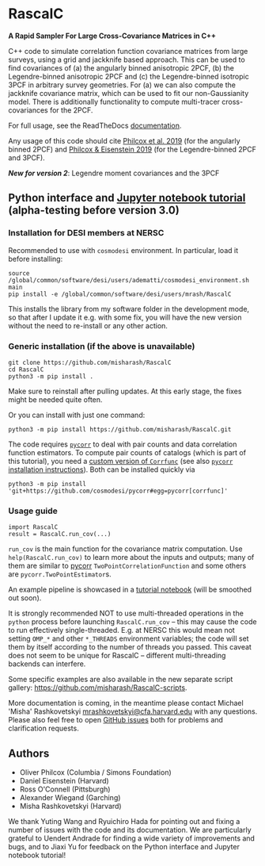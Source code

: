 # RascalC
**A Rapid Sampler For Large Cross-Covariance Matrices in C++**

C++ code to simulate correlation function covariance matrices from large surveys, using a grid and jackknife based approach. This can be used to find covariances of (a) the angularly binned anisotropic 2PCF, (b) the Legendre-binned anisotropic 2PCF and (c) the Legendre-binned isotropic 3PCF in arbitrary survey geometries. For (a) we can also compute the jackknife covariance matrix, which can be used to fit our non-Gaussianity model. There is additionally functionality to compute multi-tracer cross-covariances for the 2PCF.

For full usage, see the ReadTheDocs [documentation](https://rascalc.readthedocs.io/en/latest).

Any usage of this code should cite [Philcox et al. 2019](https://arxiv.org/abs/1904.11070) (for the angularly binned 2PCF) and [Philcox & Eisenstein 2019](https://arxiv.org/abs/1910.04764) (for the Legendre-binned 2PCF and 3PCF).

***New for version 2***: Legendre moment covariances and the 3PCF

## Python interface and [Jupyter notebook tutorial](https://github.com/misharash/RascalC/blob/master/tutorial.ipynb) (alpha-testing before version 3.0)

### Installation for DESI members at NERSC

Recommended to use with `cosmodesi` environment.
In particular, load it before installing:
```
source /global/common/software/desi/users/adematti/cosmodesi_environment.sh main
pip install -e /global/common/software/desi/users/mrash/RascalC
```
This installs the library from my software folder in the development mode, so that after I update it e.g. with some fix, you will have the new version without the need to re-install or any other action.

### Generic installation (if the above is unavailable)

```
git clone https://github.com/misharash/RascalC
cd RascalC
python3 -m pip install .
```
Make sure to reinstall after pulling updates.
At this early stage, the fixes might be needed quite often.

Or you can install with just one command:
```
python3 -m pip install https://github.com/misharash/RascalC.git
```

The code requires [`pycorr`](https://github.com/cosmodesi/pycorr) to deal with pair counts and data correlation function estimators.
To compute pair counts of catalogs (which is part of this tutorial), you need a [custom version of `Corrfunc`](https://github.com/adematti/Corrfunc) (see also [`pycorr` installation instructions](https://py2pcf.readthedocs.io/en/latest/user/building.html)).
Both can be installed quickly via
```
python3 -m pip install 'git+https://github.com/cosmodesi/pycorr#egg=pycorr[corrfunc]'
```

### Usage guide

```
import RascalC
result = RascalC.run_cov(...)
```

`run_cov` is the main function for the covariance matrix computation.
Use `help(RascalC.run_cov)` to learn more about the inputs and outputs; many of them are similar to [pycorr](https://github.com/cosmodesi/pycorr) `TwoPointCorrelationFunction` and some others are `pycorr.TwoPointEstimator`s.

An example pipeline is showcased in a [tutorial notebook](https://github.com/misharash/RascalC/blob/master/tutorial.ipynb) (will be smoothed out soon).

It is strongly recommended NOT to use multi-threaded operations in the `python` process before launching `RascalC.run_cov` – this may cause the code to run effectively single-threaded.
E.g. at NERSC this would mean not setting `OMP_*` and other `*_THREADS` environment variables; the code will set them by itself according to the number of threads you passed.
This caveat does not seem to be unique for RascalC – different multi-threading backends can interfere.

Some specific examples are also available in the new separate script gallery: <https://github.com/misharash/RascalC-scripts>.

More documentation is coming, in the meantime please contact Michael 'Misha' Rashkovetskyi <mrashkovetskyi@cfa.harvard.edu> with any questions.
Please also feel free to open [GitHub issues](https://github.com/misharash/RascalC/issues) both for problems and clarification requests.

## Authors

- Oliver Philcox (Columbia / Simons Foundation)
- Daniel Eisenstein (Harvard)
- Ross O'Connell (Pittsburgh)
- Alexander Wiegand (Garching)
- Misha Rashkovetskyi (Harvard)

We thank Yuting Wang and Ryuichiro Hada for pointing out and fixing a number of issues with the code and its documentation.
We are particularly grateful to Uendert Andrade for finding a wide variety of improvements and bugs, and to Jiaxi Yu for feedback on the Python interface and Jupyter notebook tutorial!
